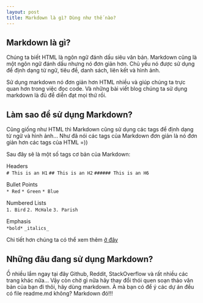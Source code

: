 ```yaml
---
layout: post
title: Markdown là gì? Dùng như thế nào?
---
```


Markdown là gì?
----------------
Chúng ta biết HTML là ngôn ngữ đánh dấu siêu văn bản. Markdown cũng là một ngôn ngữ đánh dấu nhưng nó đơn giản hơn. Chủ yếu nó được sử dụng để định dạng từ ngữ, tiêu đề, danh sách, liên kết và hình ảnh.

Sử dụng markdown nó đơn giản hơn HTML nhiều và giúp chúng ta trực quan hơn trong việc đọc code. Và những bài viết blog chúng ta sử dụng markdown là đủ để diễn đạt mọi thứ rồi.

Làm sao để sử dụng Markdown?
-----------
Cũng giống như HTML thì Markdown cũng sử dụng các tags để định dạng từ ngữ và hình ảnh... Như đã nói các tags của Markdown đơn giản là nó đơn giản hơn các tags của HTML =))

Sau đây sẽ là một số tags cơ bản của Markdown:

Headers  
`# This is an H1`
`## This is an H2`
`###### This is an H6`

Bullet Points  
`* Red`
`* Green`
`* Blue`

Numbered Lists  
`1. Bird`
`2. McHale` 
`3. Parish`

Emphasis  
`*bold*`
`_italics_`

Chi tiết hơn chúng ta có thể xem thêm [ở đây](https://daringfireball.net/projects/markdown/syntax)

Những đâu đang sử dụng Markdown?
-------------
Ồ nhiều lắm ngay tại đây Github, Reddit, StackOverflow và rất nhiều các trang khác nữa... Vậy còn chờ gì nữa hãy thay đổi thói quen soạn thảo văn bản của bạn đi thôi, hãy dùng markdown.
À mà bạn có để ý các dự án đều có file readme.md không? Markdown đó!!!
